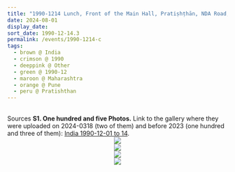 ```yaml
---
title: "1990-1214 Lunch, Front of the Main Hall, Pratiṣhṭhān, NDA Road, Warje, Pune, Maharashtra, India"
date: 2024-08-01
display_date: 
sort_date: 1990-12-14.3
permalink: /events/1990-1214-c
tags:
  - brown @ India
  - crimson @ 1990
  - deeppink @ Other
  - green @ 1990-12
  - maroon @ Maharashtra
  - orange @ Pune
  - peru @ Pratishthan
---
```


<br>

<wave-list>
  <list-title color="DarkSeaGreen" width="40">Sources</list-title>
  <list-item color="BlanchedAlmond"  width="280"><b>S1. One hundred and five Photos.</b> Link to the gallery where they were uploaded on 2024-0318 (two of them) and before 2023 (one hundred and three of them): <a href="https://eternalmoments.smugmug.com/Countries/India/1990-12-01-to-14/">India 1990-12-01 to 14</a>.</list-item>
</wave-list>

<div style="text-align: center"><img src="https://pub-bcc3cbe9b1e94ba1ac28915f7a3900fa.r2.dev/1990-1214-b_Lunch_Front_of_the_Main_Hall_Pratishthan_NDA_Road_Warje_Pune_Maharashtra_India_04_(from_tif)_(Anna_Mancini_Collection).jpg" /></div>

<div style="text-align: center"><img src="https://pub-bcc3cbe9b1e94ba1ac28915f7a3900fa.r2.dev/1990-1214-b_Lunch_Front_of_the_Main_Hall_Pratishthan_NDA_Road_Warje_Pune_Maharashtra_India_05_Version_2_(Photo_credit_Colin_Heinsen).png" /></div>

<div style="text-align: center"><img src="https://pub-bcc3cbe9b1e94ba1ac28915f7a3900fa.r2.dev/1990-1214-b_Lunch_Front_of_the_Main_Hall_Pratishthan_NDA_Road_Warje_Pune_Maharashtra_India_14_(Photo_credit_Colin_Heinsen).jpg" /></div>

<div style="text-align: center"><img src="https://pub-bcc3cbe9b1e94ba1ac28915f7a3900fa.r2.dev/1990-1214-b_Lunch_Front_of_the_Main_Hall_Pratishthan_NDA_Road_Warje_Pune_Maharashtra_India_18_(Photo_credit_Colin_Heinsen).png" /></div>